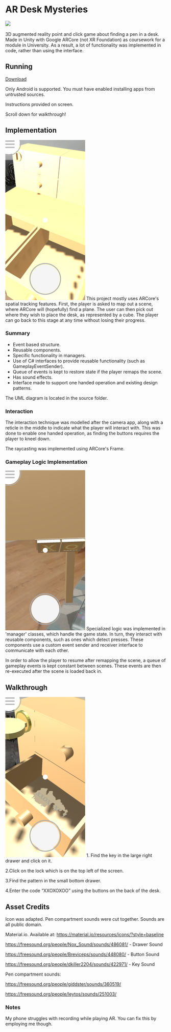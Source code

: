 # AR Desk Mysteries
<img src="https://raw.githubusercontent.com/giodestone/Desk-Mysteries-AR/master/Images/GIF.gif" height="500">

3D augmented reality point and click game about finding a pen in a desk. Made in Unity with Google ARCore (not XR Foundation) as coursework for a module in University. As a result, a lot of functionality was implemented in code, rather than using the interface.

## Running
[Download](TODO)

Only Android is supported. You must have enabled installing apps from untrusted sources.


Instructions provided on screen.


Scroll down for walkthrough!

## Implementation
<img src="https://raw.githubusercontent.com/giodestone/Desk-Mysteries-AR/master/Images/Image 1.png" height="500">
This project mostly uses ARCore's spatial tracking features. First, the player is asked to map out a scene, where ARCore will (hopefully) find a plane. The user can then pick out where they wish to place the desk, as represented by a cube. The player can go back to this stage at any time without losing their progress.

### Summary
* Event based structure.
* Reusable components.
* Specific functionality in managers.
* Use of C# interfaces to provide reusable functionality (such as GameplayEventSender).
* Queue of events is kept to restore state if the player remaps the scene.
* Has sound effects.
* Interface made to support one handed operation and existing design patterns.

The UML diagram is located in the source folder.

### Interaction
The interaction technique was modelled after the camera app, along with a reticle in the middle to indicate what the player will interact with. This was done to enable one handed operation, as finding the buttons requires the player to kneel down.

The raycasting was implemented using ARCore's Frame.

### Gameplay Logic Implementation
<img src="https://raw.githubusercontent.com/giodestone/Desk-Mysteries-AR/master/Images/Image 3.png" height="500">
Specialized logic was implemented in 'manager' classes, which handle the game state. In turn, they interact with reusable components, such as ones which detect presses. These components use a custom event sender and receiver interface to communicate with each other.

In order to allow the player to resume after remapping the scene, a queue of gameplay events is kept constant between scenes. These events are then re-executed after the scene is loaded back in.

## Walkthrough
<img src="https://raw.githubusercontent.com/giodestone/Desk-Mysteries-AR/master/Images/Image 2.png" height="500">
1. Find the key in the large right drawer and click on it.

2.Click on the lock which is on the top left of the screen.

3.Find the pattern in the small bottom drawer.

4.Enter the code “XXOXOXOO” using the buttons on the back of the desk.

## Asset Credits
Icon was adapted. Pen compartment sounds were cut together. Sounds are all public domain.

Material.io. Available at: https://material.io/resources/icons/?style=baseline

https://freesound.org/people/Nox_Sound/sounds/486081/ - Drawer Sound

https://freesound.org/people/Breviceps/sounds/448080/ - Button Sound

https://freesound.org/people/dkiller2204/sounds/422971/ - Key Sound

Pen compartment sounds:

https://freesound.org/people/giddster/sounds/360519/

https://freesound.org/people/leytos/sounds/251003/

### Notes
My phone struggles with recording while playing AR. You can fix this by employing me though.